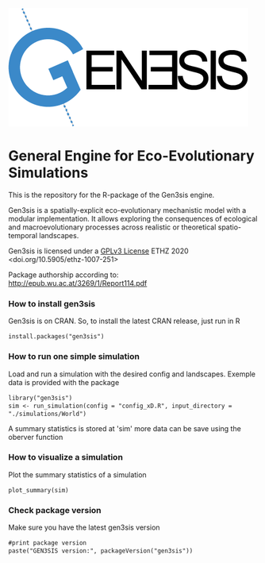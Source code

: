 ![logo](logo.png)


# General Engine for Eco-Evolutionary Simulations

This is the repository for the R-package of the Gen3sis engine.

Gen3sis is a spatially-explicit eco-evolutionary mechanistic model with a modular implementation. It allows exploring the consequences of ecological and macroevolutionary processes across realistic or theoretical spatio-temporal landscapes.

Gen3sis is licensed under a [GPLv3 License](https://www.gnu.org/licenses/gpl-3.0.html) ETHZ 2020 <doi.org/10.5905/ethz-1007-251>

Package authorship according to: http://epub.wu.ac.at/3269/1/Report114.pdf

### How to install gen3sis

Gen3sis is on CRAN. So, to install the latest CRAN release, just run in R

```{r}
install.packages("gen3sis")
```

### How to run one simple simulation

Load and run a simulation with the desired config and landscapes. Exemple data is provided with the package
```{r}
library("gen3sis")
sim <- run_simulation(config = "config_xD.R", input_directory = "./simulations/World")

```
A summary statistics is stored at 'sim' more data can be save using the oberver function

### How to visualize a simulation

Plot the summary statistics of a simulation

```{r}
plot_summary(sim)
```

### Check package version

Make sure you have the latest gen3sis version

```{r}
#print package version
paste("GEN3SIS version:", packageVersion("gen3sis"))
```
